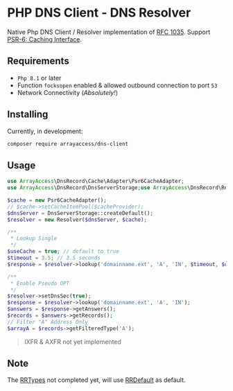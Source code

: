# PHP DNS Client - DNS Resolver


Native Php DNS Client / Resolver implementation of [RFC 1035](https://datatracker.ietf.org/doc/html/rfc1035).
Support [PSR-6: Caching Interface](https://www.php-fig.org/psr/psr-6/).

## Requirements

- `Php 8.1` or later
- Function `focksopen` enabled & allowed outbound connection to port `53`
- Network Connectivity (_Absolutely!_)

## Installing

Currently, in development:

```bash
composer require arrayaccess/dns-client
```

## Usage

```php
use ArrayAccess\DnsRecord\Cache\Adapter\Psr6CacheAdapter;
use ArrayAccess\DnsRecord\DnsServerStorage;use ArrayAccess\DnsRecord\Resolver;

$cache = new Psr6CacheAdapter();
// $cache->setCacheItemPool($cacheProvider);
$dnsServer = DnsServerStorage::createDefault();
$resolver = new Resolver($dnsServer, $cache);

/**
 * Lookup Single 
 */
$useCache = true; // default to true
$timeout = 3.5; // 3.5 seconds
$response = $resolver->lookup('domainname.ext', 'A', 'IN', $timeout, $useCache);

/**
 * Enable Pseudo OPT 
 */
$resolver->setDnsSec(true);
$response = $resolver->lookup('domainname.ext', 'A', 'IN');
$answers = $response->getAnswers();
$records = $answers->getRecords();
// Filter "A" Address Only
$arrayA = $records->getFilteredType('A');

```

> IXFR & AXFR not yet implemented


## Note

The [RRTypes](src/ResourceRecord/RRTypes) not completed yet,
will use [RRDefault](src/ResourceRecord/RRTypes/RRDefault.php) as default.
